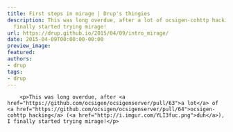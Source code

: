 ```yaml
---
title: First steps in mirage | Drup's thingies
description: This was long overdue, after a lot of ocsigen-cohttp hacking (duh), I
  finally started trying mirage!
url: https://drup.github.io/2015/04/09/intro_mirage/
date: 2015-04-09T00:00:00-00:00
preview_image:
featured:
authors:
- drup
tags:
- drup
---
```



        
        
        
        <p>This was long overdue, after <a href="https://github.com/ocsigen/ocsigenserver/pull/63">a lot</a> of <a href="https://github.com/ocsigen/ocsigenserver/pull/64">ocsigen-cohttp hacking</a> (<a href="http://i.imgur.com/YLI3fuc.png">duh</a>), I finally started trying mirage!</p>


        
        
